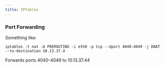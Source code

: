```yaml
---
title: IPTables
---
```


### Port Forwarding

Something like:

```
iptables -t nat -A PREROUTING -i eth0 -p tcp --dport 4040:4049 -j DNAT --to-destination 10.13.37.4
```

Forwards ports 4040-4049 to 10.13.37.44
